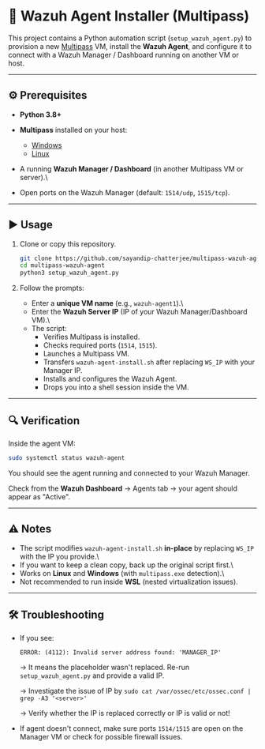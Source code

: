 # 🚀 Wazuh Agent Installer (Multipass)

This project contains a Python automation script
(`setup_wazuh_agent.py`) to provision a new
[Multipass](https://multipass.run) VM, install the **Wazuh Agent**, and
configure it to connect with a Wazuh Manager / Dashboard running on
another VM or host.

------------------------------------------------------------------------

## ⚙️ Prerequisites

-   **Python 3.8+**
-   **Multipass** installed on your host:
    -   [Windows](https://multipass.run/download/windows)
    -   [Linux](https://multipass.run/download/linux)
    
-   A running **Wazuh Manager / Dashboard** (in another Multipass VM or
    server).\
-   Open ports on the Wazuh Manager (default: `1514/udp`, `1515/tcp`).

------------------------------------------------------------------------

## ▶️ Usage

1.  Clone or copy this repository.

    ``` bash
    git clone https://github.com/sayandip-chatterjee/multipass-wazuh-agent.git
    cd multipass-wazuh-agent
    python3 setup_wazuh_agent.py
    ```

2.  Follow the prompts:

    -   Enter a **unique VM name** (e.g., `wazuh-agent1`).\
    -   Enter the **Wazuh Server IP** (IP of your Wazuh Manager/Dashboard VM).\
    -   The script:
        -   Verifies Multipass is installed.
        -   Checks required ports (`1514`, `1515`).
        -   Launches a Multipass VM.
        -   Transfers `wazuh-agent-install.sh` after replacing `WS_IP` with your Manager IP.
        -   Installs and configures the Wazuh Agent.
        -   Drops you into a shell session inside the VM.

------------------------------------------------------------------------

## 🔍 Verification

Inside the agent VM:

``` bash
sudo systemctl status wazuh-agent
```

You should see the agent running and connected to your Wazuh Manager.

Check from the **Wazuh Dashboard** → Agents tab → your agent should appear as "Active".

------------------------------------------------------------------------

## ⚠️ Notes

-   The script modifies `wazuh-agent-install.sh` **in-place** by replacing `WS_IP` with the IP you provide.\
-   If you want to keep a clean copy, back up the original script first.\
-   Works on **Linux** and **Windows** (with `multipass.exe` detection).\
-   Not recommended to run inside **WSL** (nested virtualization issues).

------------------------------------------------------------------------

## 🛠️ Troubleshooting

-   If you see:

        ERROR: (4112): Invalid server address found: 'MANAGER_IP'

    → It means the placeholder wasn't replaced. Re-run `setup_wazuh_agent.py` and provide a valid IP.
    
    → Investigate the issue of IP by `sudo cat /var/ossec/etc/ossec.conf | grep -A3 '<server>'`
    
    → Verify whether the IP is replaced correctly or IP is valid or not!
    
-   If agent doesn't connect, make sure ports `1514/1515` are open on the Manager VM or check for possible firewall issues.

